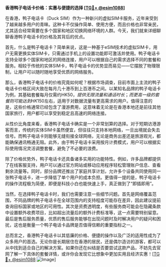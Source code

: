 **香港鸭子电话卡价格：实惠与便捷的选择 [[TG💪+ @esim1088](https://t.me/s/esim1088)]**

在香港，鸭子电话卡（Duck SIM）作为一种新兴的虚拟SIM卡服务，近年来受到了越来越多用户的青睐。这种卡不仅操作简单、使用方便，而且价格也非常亲民，尤其适合经常需要在多个国家和地区切换网络环境的人群。今天，我们就来详细聊聊香港鸭子电话卡的价格及其背后的优点。

首先，什么是鸭子电话卡？简单来说，这是一种基于eSIM技术的虚拟SIM卡，用户无需更换实体SIM卡，只需通过手机上的设置功能即可激活并使用。鸭子电话卡支持全球多个国家和地区的网络连接，用户可以根据自己的需求选择不同的套餐和服务。相较于传统的实体SIM卡，鸭子电话卡的优势显而易见——它摆脱了物理限制，让用户可以随时随地享受优质的网络服务。

那么，香港鸭子电话卡的价格究竟如何呢？根据市场调查，目前市面上主流的鸭子电话卡价格区间大致在每月几十港币到上百港币之间。以某知名品牌的鸭子电话卡为例，其基础套餐每月仅需约HK$50，提供无限流量和通话时长；而更高一级的套餐则可能达到HK$150左右，适用于对数据流量有更高需求的用户。值得注意的是，这些价格通常已经包含了漫游费用，这意味着无论是在香港本地还是前往其他国家旅行，用户都可以享受到稳定且高速的网络连接。

从性价比角度来看，香港鸭子电话卡确实是一个非常划算的选择。对于短期访港游客而言，传统的实体SIM卡虽然便宜，但往往只支持本地网络，一旦出境就会失去信号。而鸭子电话卡则能够无缝衔接全球网络，无论是商务出差还是旅游观光，都能确保通讯畅通无阻。此外，由于鸭子电话卡采用按月计费模式，用户可以根据实际使用情况灵活调整套餐，避免了不必要的浪费。

除了价格优势外，鸭子电话卡还具备诸多实用的功能特性。例如，许多品牌都提供了在线客服支持，用户可以通过官方网站或移动应用程序轻松管理账户信息、查看剩余流量等。同时，部分品牌还推出了家庭共享计划，允许多个设备共同使用同一张鸭子电话卡，进一步降低了单个用户的成本负担。更值得一提的是，鸭子电话卡的操作流程极为简便，即便是科技小白也能快速上手，真正做到了“即插即用”。

当然，在选择鸭子电话卡时，我们也需要注意一些细节问题。首先是网络覆盖范围，不同品牌的鸭子电话卡在全球范围内的支持程度可能存在差异，因此建议提前查询目标国家或地区的可用性。其次是资费透明度，有些服务商可能会在隐藏条款中设置额外收费项目，比如超出流量后的额外计费标准等，这一点需要特别留意。最后是售后服务质量，优质的售后服务能够在出现问题时及时解决用户的疑问和困扰，这也是衡量一个鸭子电话卡品牌是否值得信赖的重要指标之一。

总而言之，香港鸭子电话卡以其低廉的价格、便捷的操作以及广泛的适用性成为了众多用户的首选。无论你是长期居住在香港的居民，还是偶尔造访的游客，都可以从中找到适合自己的解决方案。如果你还在纠结是否要尝试这款产品，不妨先去官网了解一下具体的套餐详情，或许你会发现它比想象中更加实用且经济实惠！[[TG💪+ @esim1088](https://t.me/s/esim1088) ![Image](https://i.postimg.cc/4NQfJmqS/Snipaste-2025-05-13-00-14-12.png)]
